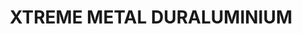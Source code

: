 ---
layout: product
title: "XTREME METAL DURALUMINIUM"
price: "750" 
desc: "Enamel Metalizer 35mL"
img_path: "/assets/img/AK-482.webp"
brand: "AK "
available: false
special_offer: false
new: false
soon: false
cat: "020000"
subcat: "020200"
subsubcat: "020205"
sifra: "AK-482"
popular: false
spec: false
---
